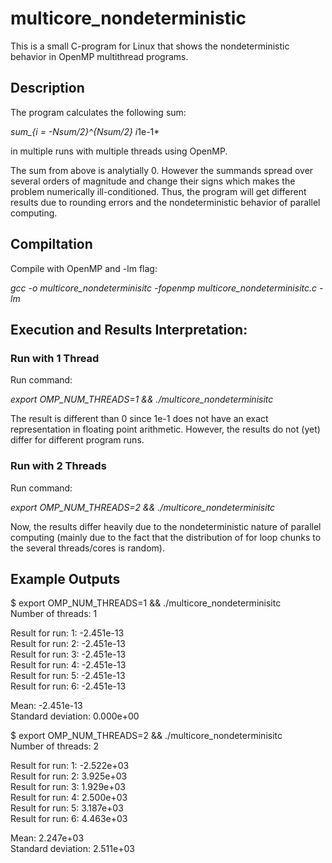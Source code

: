 # multicore_nondeterministic
This is a small C-program for Linux that shows the nondeterministic behavior in OpenMP multithread programs.

## Description

The program calculates the following sum:

*sum_{i = -Nsum/2}^{Nsum/2} i*1e-1* 
 
in multiple runs with multiple threads using OpenMP.

The sum from above is analytially 0. However the summands spread over 
several orders of magnitude and change their signs which makes the problem
numerically ill-conditioned.
Thus, the program will get different results due to 
rounding errors and the nondeterministic behavior of 
parallel computing.


## Compiltation
Compile with OpenMP and -lm flag:

*gcc -o multicore_nondeterminisitc -fopenmp multicore_nondeterminisitc.c -lm*
 

## Execution and Results Interpretation:

### Run with 1 Thread

Run command:

*export OMP_NUM_THREADS=1 && ./multicore_nondeterminisitc*

The result is different than 0 since 1e-1 does not have an 
exact representation in floating point arithmetic. 
However, the results do not (yet) differ 
for different program runs.

### Run with 2 Threads

Run command:  

*export OMP_NUM_THREADS=2 && ./multicore_nondeterminisitc*

Now, the results differ heavily due to the nondeterministic 
nature of parallel computing (mainly due to the fact that 
the distribution of for loop chunks to the several 
threads/cores is random).


## Example Outputs

$ export OMP_NUM_THREADS=1 && ./multicore_nondeterminisitc  
Number of threads:       1  

Result for run:  1:      -2.451e-13  
Result for run:  2:      -2.451e-13  
Result for run:  3:      -2.451e-13  
Result for run:  4:      -2.451e-13  
Result for run:  5:      -2.451e-13  
Result for run:  6:      -2.451e-13  

Mean:                    -2.451e-13  
Standard deviation:       0.000e+00  


$ export OMP_NUM_THREADS=2 && ./multicore_nondeterminisitc   
Number of threads:       2  

Result for run:  1:      -2.522e+03  
Result for run:  2:       3.925e+03  
Result for run:  3:       1.929e+03  
Result for run:  4:       2.500e+03  
Result for run:  5:       3.187e+03  
Result for run:  6:       4.463e+03  

Mean:                     2.247e+03  
Standard deviation:       2.511e+03  

